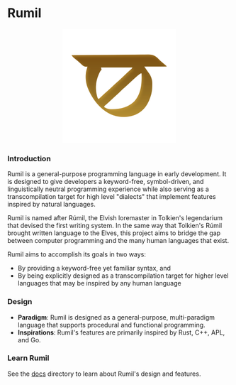 # Rumil

<p align="center">
    <img src="./assets/rumil.svg" alt="Rumil logo" width=256>
</p>

### Introduction
Rumil is a general-purpose programming language in early development. It is designed to give developers a keyword-free, symbol-driven, and linguistically neutral programming experience while also serving as a transcompilation target for high level "dialects" that implement features inspired by natural languages.

Rumil is named after Rúmil, the Elvish loremaster in Tolkien's legendarium that devised the first writing system. In the same way that Tolkien's Rúmil brought written language to the Elves, this project aims to bridge the gap between computer programming and the many human languages that exist.

Rumil aims to accomplish its goals in two ways:
* By providing a keyword-free yet familiar syntax, and
* By being explicitly designed as a transcompilation target for higher level languages that may be inspired by any human language

### Design
- **Paradigm**: Rumil is designed as a general-purpose, multi-paradigm language that supports procedural and functional programming.
- **Inspirations**: Rumil's features are primarily inspired by Rust, C++, APL, and Go.

### Learn Rumil
See the [docs](./docs/) directory to learn about Rumil's design and features.
